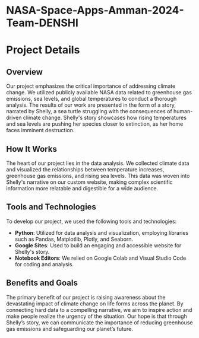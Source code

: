 # NASA-Space-Apps-Amman-2024-Team-DENSHI

# Project Details

## Overview
Our project emphasizes the critical importance of addressing climate change. We utilized publicly available NASA data related to greenhouse gas emissions, sea levels, and global temperatures to conduct a thorough analysis. The results of our work are presented in the form of a story, narrated by Shelly, a sea turtle struggling with the consequences of human-driven climate change. Shelly's story showcases how rising temperatures and sea levels are pushing her species closer to extinction, as her home faces imminent destruction.

## How It Works
The heart of our project lies in the data analysis. We collected climate data and visualized the relationships between temperature increases, greenhouse gas emissions, and rising sea levels. This data was woven into Shelly's narrative on our custom website, making complex scientific information more relatable and digestible for a wide audience.

## Tools and Technologies
To develop our project, we used the following tools and technologies:

- **Python**: Utilized for data analysis and visualization, employing libraries such as Pandas, Matplotlib, Plotly, and Seaborn.
- **Google Sites**: Used to build an engaging and accessible website for Shelly's story.
- **Notebook Editors**: We relied on Google Colab and Visual Studio Code for coding and analysis.

## Benefits and Goals
The primary benefit of our project is raising awareness about the devastating impact of climate change on life forms across the planet. By connecting hard data to a compelling narrative, we aim to inspire action and make people realize the urgency of the situation. Our hope is that through Shelly’s story, we can communicate the importance of reducing greenhouse gas emissions and safeguarding our planet’s future.
